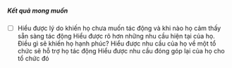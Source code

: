 ##### Kết quả mong muốn
- [ ] Hiểu được lý do khiến họ chưa muốn tác động và khi nào họ cảm thấy sẵn sàng tác động
Hiểu được rõ hơn những nhu cầu hiện tại của họ. Điều gì sẽ khiến họ hạnh phúc?
Hiểu được nhu cầu của họ về một tổ chức sẽ hỗ trợ họ tác động
Hiểu được nhu cầu đóng góp lại của họ cho tổ chức đó